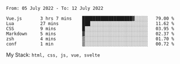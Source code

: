 <!--START_SECTION:waka-->

```text
From: 05 July 2022 - To: 12 July 2022

Vue.js       3 hrs 7 mins    ███████████████████▓░░░░░   79.00 %
Lua          27 mins         ███░░░░░░░░░░░░░░░░░░░░░░   11.62 %
CSS          9 mins          █░░░░░░░░░░░░░░░░░░░░░░░░   03.95 %
Markdown     5 mins          ▓░░░░░░░░░░░░░░░░░░░░░░░░   02.37 %
zsh          4 mins          ▒░░░░░░░░░░░░░░░░░░░░░░░░   01.70 %
conf         1 min           ▒░░░░░░░░░░░░░░░░░░░░░░░░   00.72 %
```

<!--END_SECTION:waka-->
My Stack: `html, css, js, vue, svelte`
